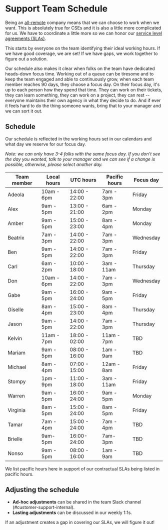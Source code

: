# Support Team Schedule

Being an [all-remote](../company/remote/index.md) company means that we can choose to work when we want. This is absolutely true for CSEs and it is also a little more complicated for us. We have to coordinate a little more so we can honor our [service level agreements (SLAs)](../support/index.md#our-service-level-agreements-slas).

This starts by everyone on the team identifying their ideal working hours. If we have good coverage, we are set! If we have gaps, we work together to figure out a solution.

Our schedule also makes it clear when folks on the team have dedicated heads-down focus time. Working out of a queue can be tiresome and to keep the team engaged and able to continuously grow, when each team member reaches 90 days, they choose a focus day. On their focus day, it's up to each person how they spend that time. They can work on their tickets, they can learn something, they can work on a project, they can rest -- everyone maintains their own agency in what they decide to do. And if ever it feels hard to do the thing someone wants, bring that to your manager and we can sort it out.

## Schedule

Our schedule is reflected in the working hours set in our calendars and what day we reserve for our focus day.

_Note: we can only have 3-4 folks with the same focus day. If you don't see the day you wanted, talk to your manager and we can see if a change is possible, otherwise, please select another day._

| Team member | Local hours | UTC hours     | Pacific hours | Focus day |
| ----------- | ----------- | ------------- | ------------- | --------- |
| Adeola      | 10am - 6pm  | 14:00 - 22:00 | 7am - 3pm     | Friday    |
| Alex        | 9am - 5pm   | 13:00 - 21:00 | 6am - 2pm     | Monday    |
| Amber       | 9am - 5pm   | 15:00 - 23:00 | 8am - 4pm     | Monday    |
| Beatrix     | 7am - 3pm   | 14:00 - 22:00 | 7am - 3pm     | Wednesday |
| Ben         | 9am - 5pm   | 14:00 - 22:00 | 7am - 3pm     | Friday    |
| Carl        | 6am - 2pm   | 10:00 - 18:00 | 3am - 11am    | Thursday  |
| Don         | 10am - 6pm  | 14:00 - 22:00 | 7am - 3pm     | Wednesday |
| Gabe        | 9am - 5pm   | 16:00 - 24:00 | 9am - 5pm     | Friday    |
| Giselle     | 8am - 4pm   | 15:00 - 23:00 | 8am - 4pm     | Thursday  |
| Jason       | 9am - 5pm   | 14:00 - 22:00 | 7am - 3pm     | Thursday  |
| Kelvin      | 11am - 7pm  | 18:00 - 02:00 | 11am - 7pm    | TBD       |
| Mariam      | 9am - 5pm   | 08:00 - 16:00 | 1am - 9am     | TBD       |
| Michael     | 8am - 4pm   | 07:00 - 15:00 | 12am - 8am    | Friday    |
| Stompy      | 1pm - 9pm   | 11:00 - 18:00 | 3am - 11am    | Friday    |
| Warren      | 9am - 5pm   | 16:00 - 24:00 | 9am - 5pm     | Monday    |
| Virginia    | 8am - 5pm   | 15:00 - 24:00 | 8am - 5pm     | Friday    |
| Tamar       | 7am - 4pm   | 15:00 - 24:00 | 7am - 4pm     | TBD       |
| Brielle     | 9am- 5pm    | 16:00- 24:00  | 7am- 3pm      | TBD       |
| Nonso       | 9am - 5pm   | 08:00 - 16:00 | 1am - 9am     | TBD       |

We list pacific hours here in support of our contractual SLAs being listed in pacific hours.

## Adjusting the schedule

- **Ad-hoc adjustments** can be shared in the team Slack channel (#customer-support-internal).
- **Lasting adjustments** can be discussed in our weekly 1:1s.

If an adjustment creates a gap in covering our SLAs, we will figure it out!
